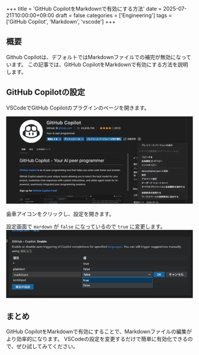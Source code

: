 +++
title = 'GitHub CopilotをMarkdownで有効にする方法'
date = 2025-07-21T10:00:00+09:00
draft = false
categories = ['Engineering']
tags = ['GitHub Copilot', 'Markdown', 'vscode']
+++

## 概要
Github Copilotは、デフォルトではMarkdownファイルでの補完が無効になっています。
この記事では、GitHub CopilotをMarkdownで有効にする方法を説明します。

## GitHub Copilotの設定
VSCodeでGitHub Copilotのプラグインのページを開きます。

![Copilotの設定画面](image.png)

歯車アイコンをクリックし、設定を開きます。

設定画面で `mardown` が `false` になっているので `true` に変更します。
![Markdown 有効化の画面](image-1.png)

## まとめ
GitHub CopilotをMarkdownで有効にすることで、Markdownファイルの編集がより効率的になります。
VSCodeの設定を変更するだけで簡単に有効化できるので、ぜひ試してみてください。